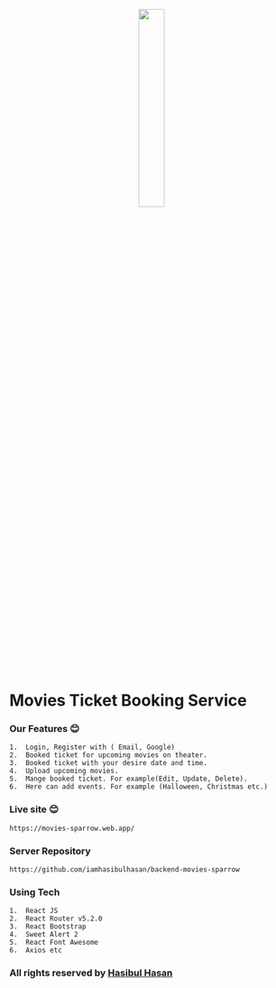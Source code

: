 <p align="center">
   <a href="https://movies-sparrow.web.app/">
         <img width="30%"  src="https://i.ibb.co/z6BMYGx/logo-sparrow.png">
   </a>
</p>


# Movies Ticket Booking Service


### Our Features :blush:
```
1.  Login, Register with ( Email, Google)
2.  Booked ticket for upcoming movies on theater.
3.  Booked ticket with your desire date and time.
4.  Upload upcoming movies.
5.  Mange booked ticket. For example(Edit, Update, Delete).  
6.  Here can add events. For example (Halloween, Christmas etc.)
```
### Live site :blush:
```
https://movies-sparrow.web.app/
```

### Server Repository
```
https://github.com/iamhasibulhasan/backend-movies-sparrow
```

### Using Tech
```
1.  React JS
2.  React Router v5.2.0
3.  React Bootstrap
4.  Sweet Alert 2
5.  React Font Awesome
6.  Axios etc
```

### All rights reserved by [Hasibul Hasan](https://hasibul-hasan.netlify.app/)